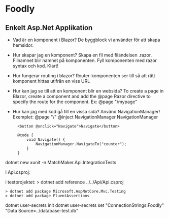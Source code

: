 # Foodly 
## Enkelt Asp.Net Applikation 

* Vad är en komponent i Blazor?
    De byggblock vi använder för att skapa hemsidor.
* Hur skapar jag en komponent?
    Skapa en fil med filändelsen .razor. Filnamnet blir namnet på komponenten. Fyll komponenten med razor syntax och kod. Klart!
* Hur fungerar routing i blazor?
    Router-komponenten ser till så att rätt komponent hittas utifrån en viss URL
* Hur kan jag se till att en komponent blir en websida?
    To create a page in Blazor, create a component and add the @page Razor directive to specify the route for the component. 
    Ex: @page "/mypage"
* Hur kan jag med kod gå till en vissa sida?
    Använd NavigationManager! Exemplet:
        @page "/"
        @inject NavigationManager NavigationManager

        <button @onclick="Navigate">Navigate</button>

        @code {
            void Navigate() {
                NavigationManager.NavigateTo("counter");
            }
        }

dotnet new xunit -n MatchMaker.Api.IntegrationTests

I Api.csproj:
  <ItemGroup>
      <InternalsVisibleTo Include="MatchMaker.Api.IntegrationTests" />
  </ItemGroup>

i testprojektet:
    > dotnet add reference ../../Api/Api.csproj

    > dotnet add package Microsoft.AspNetCore.Mvc.Testing
    > dotnet add package FluentAssertions

dotnet user-secrets init
dotnet user-secrets set "ConnectionStrings:Foodly" "Data Source=../database-test.db"